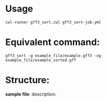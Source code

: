 # Usage
```
cwl-runner gff3_sort.cwl gff3_sort-job.yml
```

# Equivalent command: 
```
gff3_sort -g example_file/example.gff3 -og example_file/example_sorted.gff
```


# Structure:
**sample file**: description.    

